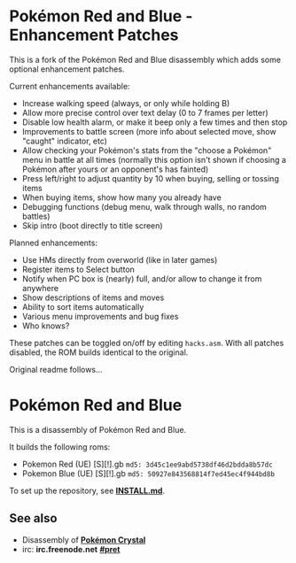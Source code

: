 # Pokémon Red and Blue - Enhancement Patches

This is a fork of the Pokémon Red and Blue disassembly which adds some optional
enhancement patches.

Current enhancements available:

* Increase walking speed (always, or only while holding B)
* Allow more precise control over text delay (0 to 7 frames per letter)
* Disable low health alarm, or make it beep only a few times and then stop
* Improvements to battle screen (more info about selected move, show "caught"
  indicator, etc)
* Allow checking your Pokémon's stats from the "choose a Pokémon" menu in battle
  at all times (normally this option isn't shown if choosing a Pokémon after
  yours or an opponent's has fainted)
* Press left/right to adjust quantity by 10 when buying, selling or tossing
  items
* When buying items, show how many you already have
* Debugging functions (debug menu, walk through walls, no random battles)
* Skip intro (boot directly to title screen)

Planned enhancements:

* Use HMs directly from overworld (like in later games)
* Register items to Select button
* Notify when PC box is (nearly) full, and/or allow to change it from anywhere
* Show descriptions of items and moves
* Ability to sort items automatically
* Various menu improvements and bug fixes
* Who knows?

These patches can be toggled on/off by editing `hacks.asm`. With all patches
disabled, the ROM builds identical to the original.

Original readme follows...


# Pokémon Red and Blue

This is a disassembly of Pokémon Red and Blue.

It builds the following roms:

* Pokemon Red (UE) [S][!].gb  `md5: 3d45c1ee9abd5738df46d2bdda8b57dc`
* Pokemon Blue (UE) [S][!].gb `md5: 50927e843568814f7ed45ec4f944bd8b`

To set up the repository, see [**INSTALL.md**](INSTALL.md).


## See also

* Disassembly of [**Pokémon Crystal**][pokecrystal]
* irc: **irc.freenode.net** [**#pret**][irc]

[pokecrystal]: https://github.com/kanzure/pokecrystal
[irc]: https://kiwiirc.com/client/irc.freenode.net/?#pret

